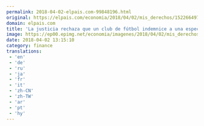```yaml
---
permalink: 2018-04-02-elpais.com-99848196.html
original: https://elpais.com/economia/2018/04/02/mis_derechos/1522664978_212148.html#?ref=rss&format=simple&link=link
domain: elpais.com
title: 'La justicia rechaza que un club de fútbol indemnice a una espectadora por un balonazo'
image: https://ep00.epimg.net/economia/imagenes/2018/04/02/mis_derechos/1522664978_212148_1522665585_rrss_normal.jpg
date: 2018-04-02 13:15:10
category: finance
translations: 
 - 'en'
 - 'de'
 - 'ru'
 - 'ja'
 - 'fr'
 - 'it'
 - 'zh-CN'
 - 'zh-TW'
 - 'ar'
 - 'pt'
 - 'hy'
---
```


